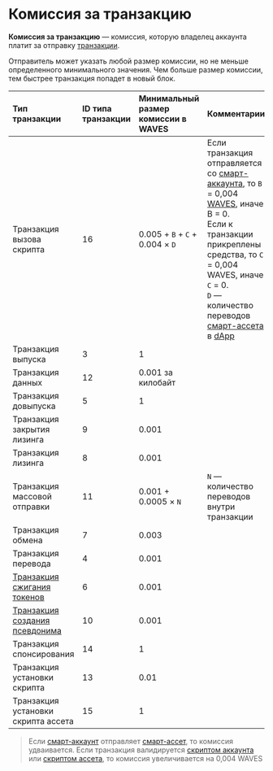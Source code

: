# Комиссия за транзакцию

**Комиссия за транзакцию** — комиссия, которую владелец аккаунта платит за отправку [транзакции](/blockchain/transaction.md).

Отправитель может указать любой размер комиссии, но не меньше определенного минимального значения. Чем больше размер комиссии, тем быстрее транзакция попадет в новый блок.

| Тип транзакции | ID типа транзакции | Минимальный размер комиссии в WAVES | Комментарии |
| :--- | :--- | :--- | :--- |
| Транзакция вызова скрипта | 16 | 0.005 + `B` + `C` + 0.004 × `D` | Если транзакция отправляется со [смарт-аккаунта](/blockchain/smart-account.md), то `B` = 0,004 [WAVES](/blockchain/token/waves.md), иначе B = 0. <br>Если к транзакции прикреплены средства, то `С` = 0,004 WAVES, иначе `С` = 0. <br>`D` —  количество переводов [смарт-ассета](/blockchain/smart-asset.md) в [dApp](/blockchain/dapp.md) |
| Транзакция выпуска | 3 | 1 | |
| Транзакция данных | 12 | 0.001 за килобайт | |
| Транзакция довыпуска | 5 | 1 | |
| Транзакция закрытия лизинга | 9 | 0.001 | |
| Транзакция лизинга | 8 | 0.001 | |
| Транзакция массовой отправки | 11 | 0.001 + 0.0005 × `N ` | `N` — количество переводов внутри транзакции |
| Транзакция обмена | 7 | 0.003 | |
| Транзакция перевода | 4 | 0.001 | |
| [Транзакция сжигания токенов](/blockchain/transaction-type/burn-transaction.md) | 6 | 0.001 | |
| [Транзакция создания псевдонима](/blockchain/transaction-type/alias-transaction.md) | 10 | 0.001 | |
| Транзакция спонсирования | 14 | 1 | |
| Транзакция установки скрипта | 13 | 0.01 | |
| Транзакция установки скрипта ассета | 15 | 1 | |

> Если [смарт-аккаунт](/blockchain/smart-account.md) отправляет [смарт-ассет](/blockchain/smart-asset.md), то комиссия удваивается.
Если транзакция валидируется [скриптом аккаунта](/blockchain/account-script.md) или [скриптом ассета](/blockchain/account-script.md), то комиссия увеличивается на 0,004 WAVES